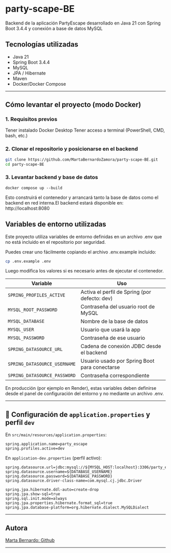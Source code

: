 # party-scape-BE

Backend de la aplicación PartyEscape desarrollado en Java 21 con Spring Boot 3.4.4 y conexión a base de datos MySQL

## Tecnologías utilizadas

- Java 21
- Spring Boot 3.4.4
- MySQL
- JPA / Hibernate
- Maven
- Docker/Docker Compose

---

## Cómo levantar el proyecto (modo Docker)

### 1. Requisitos previos

Tener instalado Docker Desktop
Tener acceso a terminal (PowerShell, CMD, bash, etc.)

### 2. Clonar el repositorio y posicionarse en el backend

```bash
git clone https://github.com/MartaBernardoZamora/party-scape-BE.git
cd party-scape-BE
```

### 3. Levantar backend y base de datos

`docker compose up --build`

Esto construirá el contenedor y arrancará tanto la base de datos como el backend en red interna.El backend estará disponible en: http://localhost:8080

## Variables de entorno utilizadas

Este proyecto utiliza variables de entorno definidas en un archivo .env que no está incluido en el repositorio por seguridad.

Puedes crear uno fácilmente copiando el archivo .env.example incluido:

```bash
cp .env.example .env
```

Luego modifica los valores si es necesario antes de ejecutar el contenedor.

| Variable                     | Uso                                           |
| ---------------------------- | --------------------------------------------- |
| `SPRING_PROFILES_ACTIVE`     | Activa el perfil de Spring (por defecto: dev) |
| `MYSQL_ROOT_PASSWORD`        | Contraseña del usuario root de MySQL          |
| `MYSQL_DATABASE`             | Nombre de la base de datos                    |
| `MYSQL_USER`                 | Usuario que usará la app                      |
| `MYSQL_PASSWORD`             | Contraseña de ese usuario                     |
| `SPRING_DATASOURCE_URL`      | Cadena de conexión JDBC desde el backend      |
| `SPRING_DATASOURCE_USERNAME` | Usuario usado por Spring Boot para conectarse |
| `SPRING_DATASOURCE_PASSWORD` | Contraseña correspondiente                    |

En producción (por ejemplo en Render), estas variables deben definirse desde el panel de configuración del entorno y no mediante un archivo .env.

---

## 📄 Configuración de `application.properties` y perfil `dev`

En `src/main/resources/application.properties`:

```properties
spring.application.name=party_escape
spring.profiles.active=dev
```

En `application-dev.properties` (perfil activo):

```properties
spring.datasource.url=jdbc:mysql://${MYSQL_HOST:localhost}:3306/party_escape
spring.datasource.username=${DATABASE_USERNAME}
spring.datasource.password=${DATABASE_PASSWORD}
spring.datasource.driver-class-name=com.mysql.cj.jdbc.Driver

spring.jpa.hibernate.ddl-auto=create-drop
spring.jpa.show-sql=true
spring.sql.init.mode=always
spring.jpa.properties.hibernate.format_sql=true
spring.jpa.database-platform=org.hibernate.dialect.MySQLDialect
```
---

## Autora

[Marta Bernardo: Github](https://github.com/MartaBernardoZamora)

---

